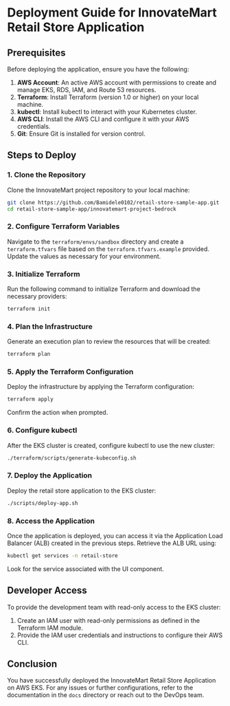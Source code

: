 # Deployment Guide for InnovateMart Retail Store Application

## Prerequisites
Before deploying the application, ensure you have the following:

1. **AWS Account**: An active AWS account with permissions to create and manage EKS, RDS, IAM, and Route 53 resources.
2. **Terraform**: Install Terraform (version 1.0 or higher) on your local machine.
3. **kubectl**: Install kubectl to interact with your Kubernetes cluster.
4. **AWS CLI**: Install the AWS CLI and configure it with your AWS credentials.
5. **Git**: Ensure Git is installed for version control.

## Steps to Deploy

### 1. Clone the Repository
Clone the InnovateMart project repository to your local machine:
```bash
git clone https://github.com/Bamidele0102/retail-store-sample-app.git
cd retail-store-sample-app/innovatemart-project-bedrock
```

### 2. Configure Terraform Variables
Navigate to the `terraform/envs/sandbox` directory and create a `terraform.tfvars` file based on the `terraform.tfvars.example` provided. Update the values as necessary for your environment.

### 3. Initialize Terraform
Run the following command to initialize Terraform and download the necessary providers:
```bash
terraform init
```

### 4. Plan the Infrastructure
Generate an execution plan to review the resources that will be created:
```bash
terraform plan
```

### 5. Apply the Terraform Configuration
Deploy the infrastructure by applying the Terraform configuration:
```bash
terraform apply
```
Confirm the action when prompted.

### 6. Configure kubectl
After the EKS cluster is created, configure kubectl to use the new cluster:
```bash
./terraform/scripts/generate-kubeconfig.sh
```

### 7. Deploy the Application
Deploy the retail store application to the EKS cluster:
```bash
./scripts/deploy-app.sh
```

### 8. Access the Application
Once the application is deployed, you can access it via the Application Load Balancer (ALB) created in the previous steps. Retrieve the ALB URL using:
```bash
kubectl get services -n retail-store
```
Look for the service associated with the UI component.

## Developer Access
To provide the development team with read-only access to the EKS cluster:

1. Create an IAM user with read-only permissions as defined in the Terraform IAM module.
2. Provide the IAM user credentials and instructions to configure their AWS CLI.

## Conclusion
You have successfully deployed the InnovateMart Retail Store Application on AWS EKS. For any issues or further configurations, refer to the documentation in the `docs` directory or reach out to the DevOps team.
